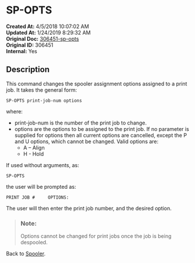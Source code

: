 # SP-OPTS

**Created At:** 4/5/2018 10:07:02 AM  
**Updated At:** 1/24/2019 8:29:32 AM  
**Original Doc:** [306451-sp-opts](https://docs.jbase.com/44205-spooler/306451-sp-opts)  
**Original ID:** 306451  
**Internal:** Yes  


## Description 

This command changes the spooler assignment options assigned to a print job. It takes the general form:

```
SP-OPTS print-job-num options
```

where:

- print-job-num is the number of the print job to change.
- options are the options to be assigned to the print job. If no parameter is supplied for options then all current options are cancelled, except the P and U options, which cannot be changed. Valid options are:  
    - A – Align
    - H - Hold




If used without arguments, as:

```
SP-OPTS
```

the user will be prompted as:

```
PRINT JOB #     OPTIONS:
```

The user will then enter the print job number, and the desired option.




> ### Note: 
> 
> Options cannot be changed for print jobs once the job is being despooled.




Back to [Spooler](./../jbase-spooler).
